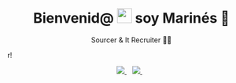 

<h1 align='center'>
  Bienvenid@ <img src="https://user-images.githubusercontent.com/1303154/88677602-1635ba80-d120-11ea-84d8-d263ba5fc3c0.gif" width="30"> soy Marinés 👩
</h1>
<p align='center'>
  Sourcer & It Recruiter 🕵️‍♀️
</p>r! 


 </p>
<p align='center'>
  
  <a href="https://www.linkedin.com/in/marinesdiaz/">
    <img src="https://img.shields.io/badge/linkedin-%230077B5.svg?&style=for-the-badge&logo=linkedin&logoColor=white" />
  </a>&nbsp;&nbsp;
  <a href="https:/https://t.me/@Marines_Diaz">
    <img src="https://img.shields.io/badge/telegram-%230077B5.svg?&style=for-the-badge&logo=telegram&logoColor=white" />        
  </a>&nbsp;&nbsp;
  
</p>

